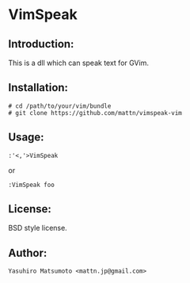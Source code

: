 VimSpeak
========

Introduction:
-------------

  This is a dll which can speak text for GVim.

Installation:
-------------

    # cd /path/to/your/vim/bundle
    # git clone https://github.com/mattn/vimspeak-vim

Usage:
------

    :'<,'>VimSpeak

  or

    :VimSpeak foo

License:
--------

BSD style license.

Author:
-------

`Yasuhiro Matsumoto <mattn.jp@gmail.com>`
